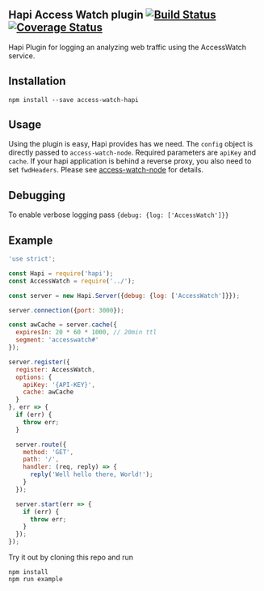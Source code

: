 Hapi Access Watch plugin [![Build Status](https://travis-ci.org/access-watch/access-watch-hapi.svg?branch=master)](https://travis-ci.org/access-watch/access-watch-hapi) [![Coverage Status](https://coveralls.io/repos/github/access-watch/access-watch-hapi/badge.svg?branch=master&flushcache)](https://coveralls.io/github/access-watch/access-watch-hapi?branch=master)
-----

Hapi Plugin for logging an analyzing web traffic using the AccessWatch service.

## Installation ##

```
npm install --save access-watch-hapi 
```

## Usage ##

Using the plugin is easy, Hapi provides has we need. The `config` object is
directly passed to `access-watch-node`. Required parameters are `apiKey` and
`cache`. If your hapi application is behind a reverse proxy, you also need to
set `fwdHeaders`. Please see
[access-watch-node](https://github.com/access-watch/access-watch-node) for
details.

## Debugging ##

To enable verbose logging pass `{debug: {log: ['AccessWatch']}}`

## Example ##

```js
'use strict';

const Hapi = require('hapi');
const AccessWatch = require('../');

const server = new Hapi.Server({debug: {log: ['AccessWatch']}});

server.connection({port: 3000});

const awCache = server.cache({
  expiresIn: 20 * 60 * 1000, // 20min ttl
  segment: 'accesswatch#'
});

server.register({
  register: AccessWatch,
  options: {
    apiKey: '{API-KEY}',
    cache: awCache
  }
}, err => {
  if (err) {
    throw err;
  }

  server.route({
    method: 'GET',
    path: '/',
    handler: (req, reply) => {
      reply('Well hello there, World!');
    }
  });

  server.start(err => {
    if (err) {
      throw err;
    }
  });
});
```

Try it out by cloning this repo and run

```
npm install
npm run example
```

